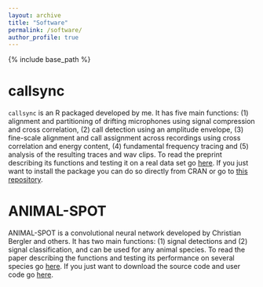 ```yaml
---
layout: archive
title: "Software"
permalink: /software/
author_profile: true
---
```


{% include base_path %}

# callsync

`callsync` is an R packaged developed by me. It has five main functions: (1) alignment and partitioning of drifting microphones using signal compression and cross correlation, (2) call detection using an amplitude envelope, (3) fine-scale alignment and call assignment across recordings using cross correlation and energy content, (4) fundamental frequency tracing and (5) analysis of the resulting traces and wav clips. To read the preprint describing its functions and testing it on a real data set go [here](https://www.biorxiv.org/content/10.1101/2023.02.07.527470v1). If you just want to install the package you can do so directly from CRAN or go to [this repository](https://github.com/simeonqs/callsync).

# ANIMAL-SPOT

ANIMAL-SPOT is a convolutional neural network developed by Christian Bergler and others. It has two main functions: (1) signal detections and (2) signal classification, and can be used for any animal species. To read the paper describing the functions and testing its performance on several species go [here](https://www.nature.com/articles/s41598-022-26429-y). If you just want to download the source code and user code go [here](https://github.com/ChristianBergler/ANIMAL-SPOT).


